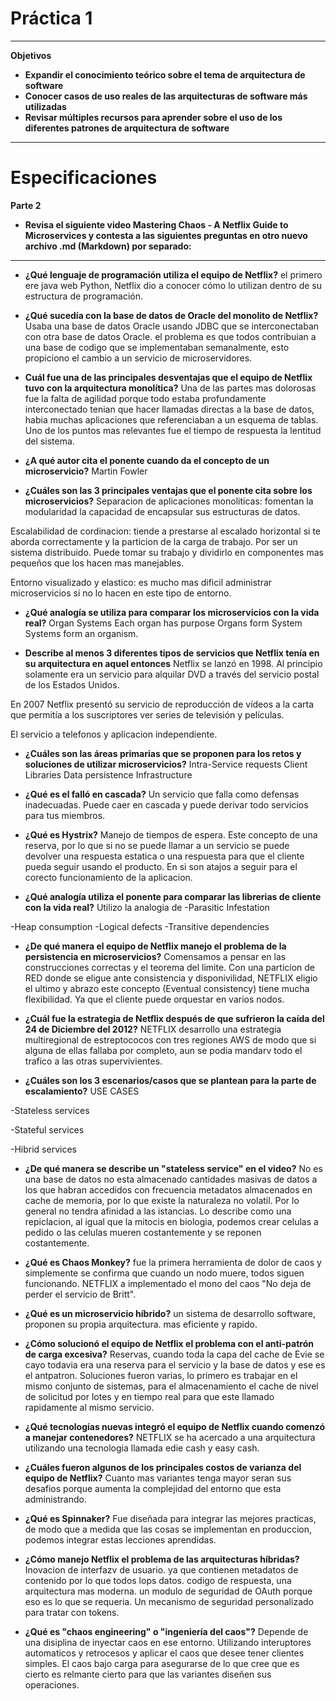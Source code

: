 # Práctica 1
___
**Objetivos** 
- **Expandir el conocimiento teórico sobre el tema de arquitectura de software**
- **Conocer casos de uso reales de las arquitecturas de software más utilizadas**
- **Revisar múltiples recursos para aprender sobre el uso de los diferentes patrones de arquitectura de software**
___
# Especificaciones

**Parte 2**

- **Revisa el siguiente video Mastering Chaos - A Netflix Guide to Microservices y contesta a las siguientes preguntas en otro nuevo archivo .md (Markdown) por separado:**
___

- **¿Qué lenguaje de programación utiliza el equipo de Netflix?**
el primero ere java web
Python, Netflix dio a conocer cómo lo utilizan dentro de su estructura de programación.

- **¿Qué sucedía con la base de datos de Oracle del monolito de Netflix?**
Usaba una base de datos Oracle usando JDBC que se interconectaban con otra base de datos Oracle.
el problema es que todos contribuian a una base de codigo que se implementaban semanalmente, esto propiciono el cambio a un servicio de microservidores.

- **Cuál fue una de las principales desventajas que el equipo de Netflix tuvo con la arquitectura monolítica?**
Una de las partes mas dolorosas fue la falta de agilidad porque todo estaba profundamente interconectado tenian que hacer llamadas directas a la base de datos, habia muchas aplicaciones que referenciaban a un esquema de tablas. Uno de los puntos mas relevantes fue el tiempo de respuesta la lentitud del sistema.

- **¿A qué autor cita el ponente cuando da el concepto de un microservicio?**
Martin Fowler

- **¿Cuáles son las 3 principales ventajas que el ponente cita sobre los microservicios?**
Separacion de aplicaciones monoliticas: fomentan la modularidad la capacidad de encapsular sus estructuras de datos.

Escalabilidad de cordinacion: tiende a prestarse al escalado horizontal si te aborda correctamente y la particion de la carga de trabajo. Por ser un sistema distribuido. Puede tomar su trabajo y dividirlo en componentes mas pequeños que los hacen mas manejables.

Entorno visualizado y elastico: es mucho mas dificil administrar microservicios si no lo hacen en este tipo de entorno.

- **¿Qué analogía se utiliza para comparar los microservicios con la vida real?**
Organ Systems
Each organ has purpose 
Organs form System
Systems form an organism.

- **Describe al menos 3 diferentes tipos de servicios que Netflix tenía en su arquitectura en aquel entonces**
Netflix se lanzó en 1998. Al principio solamente era un servicio para alquilar DVD a través del servicio postal de los Estados Unidos.

En 2007 Netflix presentó su servicio de reproducción de vídeos a la carta que permitía a los suscriptores ver series de televisión y películas.

El servicio a telefonos y aplicacion independiente.

- **¿Cuáles son las áreas primarias que se proponen para los retos y soluciones de utilizar microservicios?**
Intra-Service requests
Client Libraries
Data persistence
Infrastructure

- **¿Qué es el falló en cascada?**
Un servicio que falla como defensas inadecuadas. Puede caer en cascada y puede derivar todo servicios para tus miembros.

- **¿Qué es Hystrix?**
Manejo de tiempos de espera. Este concepto de una reserva, por lo que si no se puede llamar a un servicio se puede devolver una respuesta estatica o una respuesta para que el cliente pueda seguir usando el producto. En si son atajos a seguir para el corecto funcionamiento de la aplicacion.

- **¿Qué analogía utiliza el ponente para comparar las librerias de cliente con la vida real?**
Utilizo la analogia de 
-Parasitic Infestation

-Heap consumption
-Logical defects
-Transitive dependencies

- **¿De qué manera el equipo de Netflix manejo el problema de la persistencia en microservicios?**
Comensamos a pensar en las construcciones correctas y el teorema del limite. Con una particion de RED donde se eligue ante consistencia y disponivilidad, NETFLIX eligio el ultimo y abrazo este concepto (Eventual consistency) tiene mucha flexibilidad. Ya que el cliente puede orquestar en varios nodos.

- **¿Cuál fue la estrategia de Netflix después de que sufrieron la caída del 24 de Diciembre del 2012?**
NETFLIX desarrollo una estrategia multiregional de estreptococos con tres regiones AWS de modo que si alguna de ellas fallaba por completo, aun se podia mandarv todo el trafico a las otras supervivientes.

- **¿Cuáles son los 3 escenarios/casos que se plantean para la parte de escalamiento?**
USE CASES

-Stateless services

-Stateful services

-Hibrid services

- **¿De qué manera se describe un "stateless service" en el video?**
No es una base de datos no esta almacenado cantidades masivas de datos a los que habran accedidos con frecuencia metadatos almacenados en cache de memoria, por lo que existe la naturaleza no volatil.
Por lo general no tendra afinidad a las istancias. 
Lo describe como una repiclacion, al igual que la mitocis en biologia, podemos crear celulas a pedido o las celulas mueren costantemente y se reponen costantemente.

- **¿Qué es Chaos Monkey?**
fue la primera herramienta de dolor de caos y simplemente se confirma que cuando un nodo muere, todos siguen funcionando. NETFLIX a implementado el mono del caos "No deja de perder el servicio de Britt".

- **¿Qué es un microservicio híbrido?**
un sistema de desarrollo software, proponen su propia arquitectura. mas eficiente y rapido.

- **¿Cómo solucionó el equipo de Netflix el problema con el anti-patrón de carga excesiva?**
Reservas, cuando toda la capa del cache de Evie se cayo todavia era una reserva para el servicio y la base de datos y ese es el antpatron.
Soluciones fueron varias, lo primero es trabajar en el mismo conjunto de sistemas, para el almacenamiento el cache de nivel de solicitud por lotes y en tiempo real para que este llamado rapidamente al mismo servicio.

- **¿Qué tecnologías nuevas integró el equipo de Netflix cuando comenzó a manejar contenedores?**
NETFLIX se ha acercado a una arquitectura utilizando una  tecnologia llamada edie cash y easy cash.

- **¿Cuáles fueron algunos de los principales costos de varianza del equipo de Netflix?**
Cuanto mas variantes tenga mayor seran sus desafios porque aumenta la complejidad del entorno que esta administrando.

- **¿Qué es Spinnaker?**
Fue diseñada para integrar las mejores practicas, de modo que a medida que las cosas se implementan en produccion, podemos integrar estas lecciones aprendidas.

- **¿Cómo manejo Netflix el problema de las arquitecturas híbridas?**
Inovacion de interfazv de usuario. ya que contienen metadatos de contenido por lo que todos lops datos.
codigo de respuesta, una arquitectura mas moderna.
un modulo de seguridad de OAuth porque eso es lo que se requeria.
Un mecanismo de seguridad personalizado para tratar con tokens.

- **¿Qué es "chaos engineering" o "ingeniería del caos"?**
Depende de una disiplina de inyectar caos en ese entorno. Utilizando interuptores automaticos y retrocesos y aplicar el caos que desee tener clientes simples.
El caos bajo carga para asegurarse de lo que cree que es cierto es relmante cierto para que las variantes diseñen sus operaciones.







